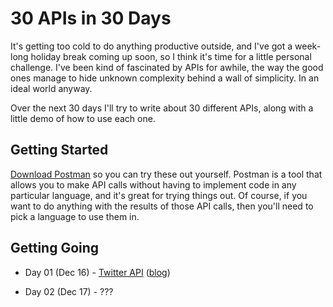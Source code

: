 # 30 APIs in 30 Days

It's getting too cold to do anything productive outside, and I've got a week-long holiday break coming up soon,
so I think it's time for a little personal challenge.
I've been kind of fascinated by APIs for awhile, the way the good ones manage to hide unknown complexity behind a wall of simplicity.
In an ideal world anyway.

Over the next 30 days I'll try to write about 30 different APIs, along with a little demo of how to use each one.

## Getting Started

[Download Postman](https://www.getpostman.com/) so you can try these out yourself. Postman is a tool that allows you to make API calls without having to implement code in any particular language, and it's great for trying things out. Of course, if you want to do anything with the results of those API calls, then you'll need to pick a language to use them in.

## Getting Going

- Day 01 (Dec 16) - [Twitter API](Day%2001%20-%20Twitter.md) ([blog](https://grantwinney.com/day-1-twitter-api/))

- Day 02 (Dec 17) - ???
